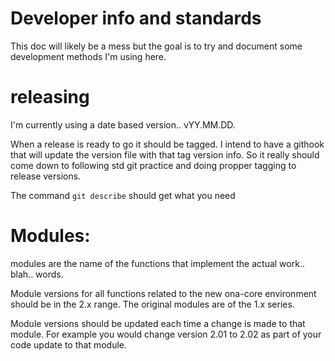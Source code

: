 Developer info and standards
============================

This doc will likely be a mess but the goal is to try and document some development methods I'm using here.


releasing
=========
I'm currently using a date based version.. vYY.MM.DD.

When a release is ready to go it should be tagged.  I intend to have a githook that will update the version file with that tag version info.  So it really should come down to following std git practice and doing propper tagging to release versions.

The command `git describe` should get what you need


Modules:
========

modules are the name of the functions that implement the actual work.. blah.. words.

Module versions for all functions related to the new ona-core environment should be in the 2.x range. The original modules are of the 1.x series.

Module versions should be updated each time a change is made to that module. For example you would change version 2.01 to 2.02 as part of your code update to that module.


